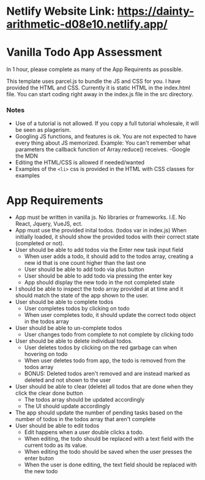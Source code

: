 # Netlify Website Link: https://dainty-arithmetic-d08e10.netlify.app/

# Vanilla Todo App Assessment

In 1 hour, please complete as many of the App Requirents as possible.

This template uses parcel.js to bundle the JS and CSS for you. I have provided the HTML and CSS. Currently it is static HTML in the index.html file. You can start coding right away in the index.js file in the src directory.

### Notes

- Use of a tutorial is not allowed. If you copy a full tutorial wholesale, it will be seen as plagerism.
- Googling JS functions, and features is ok. You are not expected to have every thing about JS memorized. Example: You can't remember what parameters the callback function of Array.reduce() receives. -Google the MDN
- Editing the HTML/CSS is allowed if needed/wanted
- Examples of the `<li>` css is provided in the HTML with CSS classes for examples

# App Requirements

- App must be written in vanilla js. No libraries or frameworks. I.E. No React, Jquery, VueJS, ect.
- App must use the provided inital todos. (todos var in index.js) When initially loaded, it should show the provided todos with their correct state (completed or not).
- User should be able to add todos via the Enter new task input field
  - When user adds a todo, it should add to the todos array, creating a new id that is one count higher than the last one
  - User should be able to add todo via plus button
  - User should be able to add todo via pressing the enter key
  - App should display the new todo in the not completed state
- I should be able to inspect the todo array provided at at time and it should match the state of the app shown to the user.
- User should be able to complete todos
  - User completes todos by clicking on todo
  - When user completes todo, it should update the correct todo object in the todos array
- User should be able to un-complete todos
  - User changes todo from complete to not complete by clicking todo
- User should be able to delete individual todos.
  - User deletes todos by clicking on the red garbage can when hovering on todo
  - When user deletes todo from app, the todo is removed from the todos array
  - BONUS: Deleted todos aren't removed and are instead marked as deleted and not shown to the user
- User should be able to clear (delete) all todos that are done when they click the clear done button
  - The todos array should be updated accordingly
  - The UI should update accordingly
- The app should update the number of pending tasks based on the number of todos in the todos array that aren't complete
- User should be able to edit todos
  - Edit happens when a user double clicks a todo.
  - When editing, the todo should be replaced with a text field with the current todo as its value.
  - When editing the todo should be saved when the user presses the enter buton
  - When the user is done editing, the text field should be replaced with the new todo
